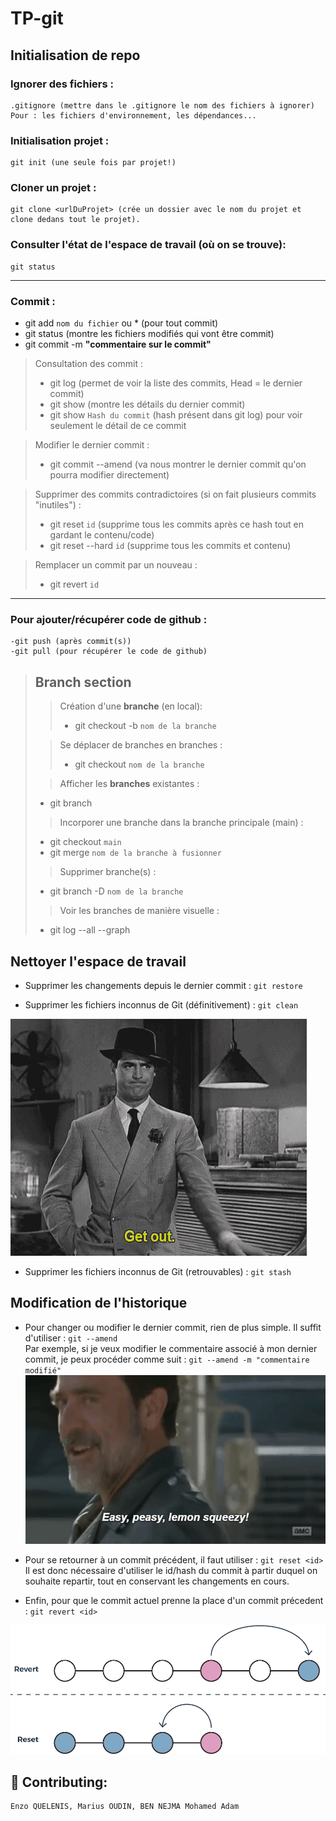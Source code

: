 # TP-git
## Initialisation de repo
### Ignorer des fichiers :
    .gitignore (mettre dans le .gitignore le nom des fichiers à ignorer)
    Pour : les fichiers d'environnement, les dépendances...

### Initialisation projet : 
    git init (une seule fois par projet!)

### Cloner un projet :
    git clone <urlDuProjet> (crée un dossier avec le nom du projet et clone dedans tout le projet).
### Consulter l'état de l'espace de travail (où on se trouve):
    git status

---
### Commit :
- git add `nom du fichier` ou  * (pour tout commit)
- git status (montre les fichiers modifiés qui vont être commit)
- git commit -m **"commentaire sur le commit"**

> Consultation des commit : 
>- git log (permet de voir la liste des commits, Head = le dernier commit)
>- git show (montre les détails du dernier commit)
>- git show `Hash du commit` (hash présent dans git log) pour voir seulement le détail de ce commit 

> Modifier le dernier commit :
>- git commit --amend (va nous montrer le dernier commit qu'on pourra modifier directement)

> Supprimer des commits contradictoires (si on fait plusieurs commits "inutiles") :
>- git reset `id` (supprime tous les commits après ce hash tout en gardant le contenu/code)
>- git reset --hard `id` (supprime tous les commits et contenu)

> Remplacer un commit par un nouveau :
>- git revert `id`

---

### Pour ajouter/récupérer code de github :
    -git push (après commit(s))
    -git pull (pour récupérer le code de github)

>## **Branch section** 
>
>> Création d'une **branche** (en local):
>>- git checkout -b `nom de la branche`
>>
>
>> Se déplacer de branches en branches :
>>- git checkout `nom de la branche` 
>    
>> Afficher les **branches** existantes : 
>- git branch 
>    
>> Incorporer une branche dans la branche principale (main) : 
>- git checkout `main` 
>- git merge `nom de la branche à fusionner`
>
>> Supprimer branche(s) :
>- git branch -D  `nom de la branche`
>
>> Voir les branches de manière visuelle :
>- git log --all --graph

## Nettoyer l'espace de travail
- Supprimer les changements depuis le dernier commit : `git restore`

- Supprimer les fichiers inconnus de Git (définitivement) : `git clean`
  
![ alt text](https://github.com/KirahhY/TP-git/blob/main/getout.gif?raw=true)

- Supprimer les fichiers inconnus de Git (retrouvables) : `git stash`

## Modification de l'historique
- Pour changer ou modifier le dernier commit, rien de plus simple. Il suffit d'utiliser : `git --amend`  
Par exemple, si je veux modifier le commentaire associé à mon dernier commit, je peux procéder comme suit : `git --amend -m "commentaire modifié"`  
![ alt text](https://github.com/KirahhY/TP-git/blob/main/giphy.gif?raw=true)

- Pour se retourner à un commit précédent, il faut utiliser : `git reset <id>`  
Il est donc nécessaire d'utiliser le id/hash du commit à partir duquel on souhaite repartir, tout en conservant les changements en cours.

- Enfin, pour que le commit actuel prenne la place d'un commit précedent : `git revert <id>`    

![Texte alternatif](https://github.com/KirahhY/TP-git/blob/main/revert_vs_reset.jpg?raw=true)


## 🤝 Contributing:
    Enzo QUELENIS, Marius OUDIN, BEN NEJMA Mohamed Adam

